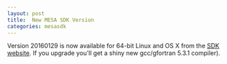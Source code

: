 ```yaml
---
layout: post
title:  New MESA SDK Version
categories: mesasdk
---
```


Version 20160129 is now available for 64-bit Linux and OS X from the
[SDK website][mesasdk].  If you upgrade you'll get a shiny new
gcc/gfortran 5.3.1 compiler).

[mesasdk]:http://www.astro.wisc.edu/~townsend/static.php?ref=mesasdk

